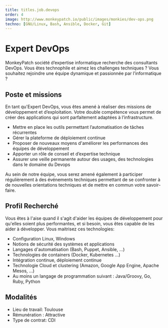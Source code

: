 ```yaml
---
title: titles.job.devops
order: 4
image: http://www.monkeypatch.io/public/images/monkies/dev-ops.png
techno: [GNU/Linux, Bash, Ansible, Docker, Git]
---
```


# Expert DevOps

MonkeyPatch société d’expertise informatique recherche des consultants DevOps. Vous êtes technophile et aimez les challenges techniques ? Vous souhaitez rejoindre une équipe dynamique et passionnée par l’informatique ?

## Poste et missions

En tant qu'Expert DevOps, vous êtes amené à réaliser des missions de développement et d’exploitation. Votre double compétence vous permet de  créer des applications qui sont parfaitement adaptées à l’infrastructure.

 * Mettre en place les outils permettant l’automatisation de tâches récurrentes
 * Gérer la plateforme de déploiement continue
 * Proposer de nouveaux moyens d'améliorer les performances des équipes de développement
 * Apporter un rôle de conseil et d’expertise technique
 * Assurer une veille permanente autour des usages, des technologies dans le domaine du Devops

<!--more-->

Au sein de notre équipe, vous serez amené également à participer régulièrement à des événements techniques permettant de se confronter à de nouvelles orientations techniques et de mettre en commun votre savoir-faire.

## Profil Recherché

Vous êtes à l'aise quand il s'agit d'aider les équipes de développement pour qu'elles soient plus performantes, et si besoin, vous êtes capable de les aider à développer.
Vous maitrisez ces technologies:

 * Configuration Linux, Windows
 * Notions de sécurité des systèmes et applications
 * Langages d'automatisation (Bash, Puppet, Ansible, ...)
 * Technologies de containers (Docker, Kubernetes ...)
 * Intégration continue, déploiement continue
 * Technologie Cloud et clustering (Amazon, Google App Engine, Apache Mesos, ...)
 * Au moins un langage de programmation suivant : Java/Groovy, Go, Ruby, Python

## Modalités

* Lieu de travail: Toulouse
* Rémunération : Attractive
* Type de contrat: CDI
